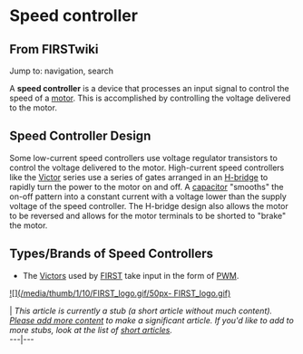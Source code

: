 # Speed controller

## From FIRSTwiki

Jump to: navigation, search

A **speed controller** is a device that processes an input signal to control the speed of a [motor](Motor "Motor"). This is accomplished by controlling the voltage delivered to the motor.

## Speed Controller Design

Some low-current speed controllers use voltage regulator transistors to control the voltage delivered to the motor. High-current speed controllers like the [Victor](Victor "Victor") series use a series of gates arranged in an [H-bridge](/index.php?title=H-bridge&action=edit "H-bridge") to rapidly turn the power to the motor on and off. A [capacitor](/index.php?title=Capacitor&action=edit "Capacitor") "smooths" the on-off pattern into a constant current with a voltage lower than the supply voltage of the speed controller. The H-bridge design also allows the motor to be reversed and allows for the motor terminals to be shorted to "brake" the motor.

## Types/Brands of Speed Controllers

- The [Victors](Victor "Victor") used by [FIRST](first) take input in the form of [PWM](pwm).

[![](/media/thumb/1/10/FIRST_logo.gif/50px-
FIRST_logo.gif)](Image:FIRST_logo.gif)

| _This article is currently a stub (a short article without much content). [Please add more content](http://www.firstwiki.net/index.php?title=Speed_controller&action=edit "http://www.firstwiki.net/index.php?title=Speed_controller&action=edit") to make a significant article. If you'd like to add to more stubs, look at the list of [short articles](Special:Shortpages "Special:Shortpages")._<br>
---|---
